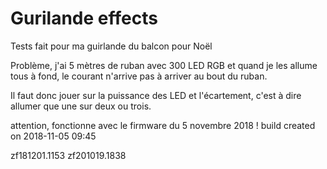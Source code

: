 # Gurilande effects

Tests fait pour ma guirlande du balcon pour Noël

Problème, j'ai 5 mètres de ruban avec 300 LED RGB et quand je les allume tous à fond, le courant n'arrive pas à arriver au bout du ruban.

Il faut donc jouer sur la puissance des LED et l'écartement, c'est à dire allumer que une sur deux ou trois.

attention, fonctionne avec le firmware du 5 novembre 2018 !
build created on 2018-11-05 09:45

zf181201.1153
zf201019.1838




